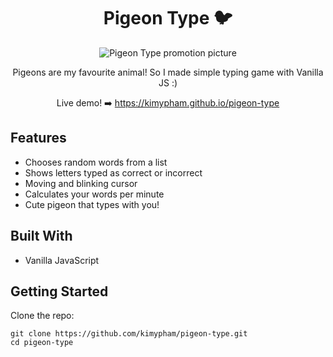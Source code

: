 <div align="center">

# Pigeon Type 🐦

![Pigeon Type promotion picture](https://github.com/kimypham/pigeon-type/blob/main/demo.jpg)

Pigeons are my favourite animal! So I made simple typing game with Vanilla JS :)

Live demo! ➡️ https://kimypham.github.io/pigeon-type

</div>

## Features

-   Chooses random words from a list
-   Shows letters typed as correct or incorrect
-   Moving and blinking cursor
-   Calculates your words per minute
-   Cute pigeon that types with you!

## Built With

-   Vanilla JavaScript

## Getting Started

Clone the repo:

```
git clone https://github.com/kimypham/pigeon-type.git
cd pigeon-type
```
